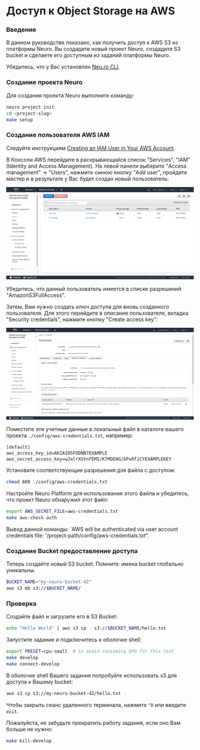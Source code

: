 # Доступ к Object Storage на AWS

### Введение

В данном руководстве показано, как получить доступ к AWS S3 из платформы Neuro. Вы создадите новый проект Neuro, создадите S3 bucket и сделаете его доступным из заданий платформы Neuro.

Убедитесь, что у Вас установлен [Neu.ro CLI](../references/cli-reference/).

### Создание проекта Neuro

Для создания проекта Neuro выполните команду:

```bash
neuro project init
cd <project-slug>
make setup
```

### Создание пользователя AWS IAM

Следуйте инструкциям [Creating an IAM User in Your AWS Account](https://docs.aws.amazon.com/IAM/latest/UserGuide/id_users_create.html).

В Консоли AWS перейдите в раскрывающийся список "Services", "IAM" \(Identity and Access Management\). На левой панели выберите "Access management" -&gt; "Users", нажмите синюю кнопку "Add user", пройдите мастер и в результате у Вас будет создан новый пользователь:

![](../.gitbook/assets/1_add_user.png)

Убедитесь, что данный пользователь имеется в списке разрешений "AmazonS3FullAccess".

Затем, Вам нужно создать ключ доступа для вновь созданного пользователя. Для этого перейдите в описание пользователя, вкладка "Security credentials", нажмите кнопку "Create access key":

![](../.gitbook/assets/2_create_key.png)

Поместите эти учетные данные в локальный файл в каталоге вашего проекта `./config/aws-credentials.txt`, например:

```text
[default]
aws_access_key_id=AKIAIOSFODNN7EXAMPLE
aws_secret_access_key=wJalrXUtnFEMI/K7MDENG/bPxRfiCYEXAMPLEKEY
```

Установите соответствующие разрешения для файла с доступом:

```bash
chmod 600 ./config/aws-credentials.txt
```

Настройте Neuro Platform для использования этого файла и убедитесь, что проект Neuro обнаружил этот файл:

```bash
export AWS_SECRET_FILE=aws-credentials.txt
make aws-check-auth
```

Вывод данной команды: \`AWS will be authenticated via user account credentials file: '/project-path/config/aws-credentials.txt".

### Создание Bucket предоставление доступа

Теперь создайте новый S3 bucket. Помните: имена bucket глобально уникальны.

```bash
BUCKET_NAME="my-neuro-bucket-42"
aws s3 mb s3://$BUCKET_NAME/
```

### Проверка

Создайте файл и загрузите его в S3 Bucket:

```bash
echo "Hello World" | aws s3 cp - s3://$BUCKET_NAME/hello.txt
```

Запустите задание и подключитесь к оболочке shell:

```bash
export PRESET=cpu-small  # to avoid consuming GPU for this test
make develop
make connect-develop
```

В оболочке shell Вашего задания попробуйте использовать s3 для доступа к Вашему bucket:

```bash
aws s3 cp s3://my-neuro-bucket-42/hello.txt -
```

Чтобы закрыть сеанс удаленного терминала, нажмите `^D` или введите `exit`.

Пожалуйста, не забудьте прекратить работу задания, если оно Вам больше не нужно:

```bash
make kill-develop
```

